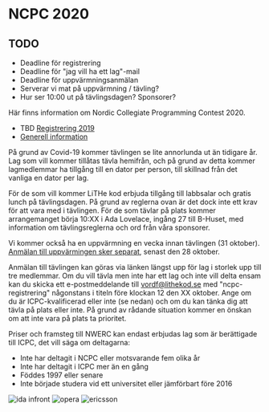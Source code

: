 # NCPC 2020

## TODO
* Deadline för registrering
* Deadline för "jag vill ha ett lag"-mail
* Deadline för uppvärmningsanmälan
* Serverar vi mat på uppvärmning / tävling?
* Hur ser 10:00 ut på tävlingsdagen? Sponsorer?

Här finns information om Nordic Collegiate Programming Contest 2020.

* TBD [Registrering 2019](http://nordic.icpc.io/ncpc2019/reg.html)
* [Generell information](https://nordic.icpc.io/#ncpc)

På grund av Covid-19 kommer tävlingen se lite annorlunda ut än tidigare år. Lag
som vill kommer tillåtas tävla hemifrån, och på grund av detta kommer
lagmedlemmar ha tillgång till en dator per person, till skillnad från det
vanliga en dator per lag.

För de som vill kommer LiTHe kod erbjuda tillgång till labbsalar och gratis
lunch på tävlingsdagen.  På grund av reglerna ovan är det dock inte ett krav för
att vara med i tävlingen. För de som tävlar på plats kommer arrangemanget börja
10:XX i Ada Lovelace, ingång 27 till B-Huset, med information om
tävlingsreglerna och ord från våra sponsorer.

Vi kommer också ha en uppvärmning en vecka innan
tävlingen (31 oktober). [Anmälan till uppvärmingen sker
separat](https://docs.google.com/forms/d/1oRBi7jdXaPMVqcOWwSlPC09osNeTn7EFGI3jEFsl5P0),
senast den 28 oktober.

Anmälan till tävlingen kan göras via länken längst upp för lag i storlek upp
till tre medlemmar. Om du vill tävla men inte har ett lag och inte vill delta
ensam kan du skicka ett e-postmeddelande till <a
href="mailto:vordf@lithekod.se">vordf@lithekod.se</a> med "ncpc-registrering"
någonstans i titeln före klockan 12 den XX oktober. Ange om du är
ICPC-kvalificerad eller inte (se nedan) och om du kan tänka dig att tävla på
plats eller inte. På grund av rådande situation kommer en önskan om att inte
vara på plats ta prioritet.

Priser och framsteg till NWERC kan endast erbjudas lag som är berättigade till
ICPC, det vill säga om deltagarna:

* Inte har deltagit i NCPC eller motsvarande fem olika år
* Inte har deltagit i ICPC mer än en gång
* Föddes 1997 eller senare
* Inte började studera vid ett universitet eller jämförbart före 2016

<div id="sponsor-container">
    <img class="sponsor" src="/static/img/idainfront_logo.png" alt="ida infront">
    <img class="sponsor" src="/static/img/opera_dark_logo.png" alt="opera">
    <img class="sponsor" src="/static/img/ericsson_logo.png" alt="ericsson">
</div>
